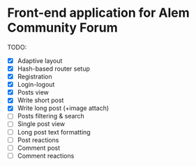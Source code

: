 # Front-end application for Alem Community Forum

TODO:

- [x] Adaptive layout
- [x] Hash-based router setup
- [x] Registration
- [x] Login-logout
- [x] Posts view
- [x] Write short post
- [x] Write long post (+image attach)
- [ ] Posts filtering & search
- [ ] Single post view
- [ ] Long post text formatting
- [ ] Post reactions
- [ ] Comment post
- [ ] Comment reactions
